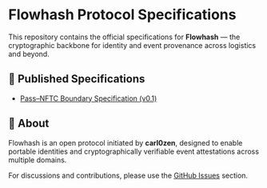 # Flowhash Protocol Specifications

This repository contains the official specifications for **Flowhash** — the cryptographic backbone for identity and event provenance across logistics and beyond.

## 📄 Published Specifications

- [Pass–NFTC Boundary Specification (v0.1)](./pass-nftc-boundary/v0.1/pass-nftc-boundary-v0.1.md)

## 🧠 About

Flowhash is an open protocol initiated by **carl0zen**, designed to enable portable identities and cryptographically verifiable event attestations across multiple domains.  

For discussions and contributions, please use the [GitHub Issues](https://github.com/flowhash-protocol/specs/issues) section.
